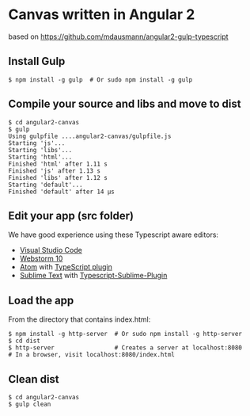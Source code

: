 # Canvas written in Angular 2

based on https://github.com/mdausmann/angular2-gulp-typescript

## Install Gulp

    $ npm install -g gulp  # Or sudo npm install -g gulp

## Compile your source and libs and move to dist

    $ cd angular2-canvas
    $ gulp
    Using gulpfile ....angular2-canvas/gulpfile.js
    Starting 'js'...
    Starting 'libs'...
    Starting 'html'...
    Finished 'html' after 1.11 s
    Finished 'js' after 1.13 s
    Finished 'libs' after 1.12 s
    Starting 'default'...
    Finished 'default' after 14 μs

## Edit your app (src folder)
We have good experience using these Typescript aware editors:

* [Visual Studio Code](https://code.visualstudio.com/)
* [Webstorm 10](https://www.jetbrains.com/webstorm/download/)
* [Atom](https://atom.io/) with [TypeScript plugin](https://atom.io/packages/atom-typescript)
* [Sublime Text](http://www.sublimetext.com/3) with [Typescript-Sublime-Plugin](https://github.com/Microsoft/Typescript-Sublime-plugin#installation)

## Load the app
From the directory that contains index.html:

    $ npm install -g http-server  # Or sudo npm install -g http-server
    $ cd dist
    $ http-server                 # Creates a server at localhost:8080
    # In a browser, visit localhost:8080/index.html

## Clean dist

    $ cd angular2-canvas
    $ gulp clean
